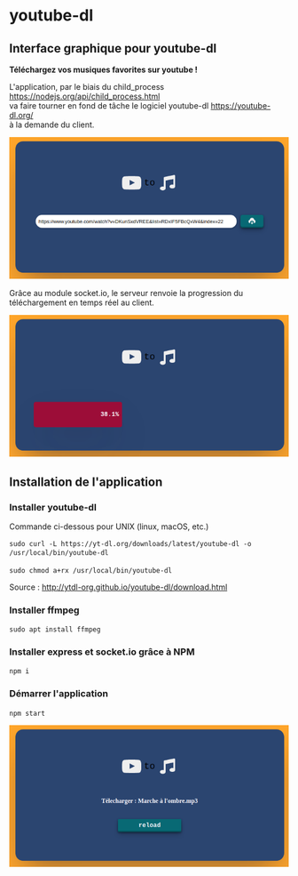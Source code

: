 # youtube-dl


## Interface graphique pour youtube-dl
**Téléchargez vos musiques favorites sur youtube !**  

L'application,  par le biais du child_process https://nodejs.org/api/child_process.html  </br> va faire tourner en fond de tâche le logiciel youtube-dl https://youtube-dl.org/  
à la demande du client.

<img src="./doc/youtubedl-1.png">  

Grâce au module socket.io, le serveur renvoie la progression du téléchargement en temps réel au client.  

<img src="./doc/youtubedl-2.png">  

## Installation de l'application

### Installer youtube-dl

Commande ci-dessous pour UNIX (linux, macOS, etc.)
``` 
sudo curl -L https://yt-dl.org/downloads/latest/youtube-dl -o /usr/local/bin/youtube-dl

sudo chmod a+rx /usr/local/bin/youtube-dl
```
Source : http://ytdl-org.github.io/youtube-dl/download.html

### Installer ffmpeg

```
sudo apt install ffmpeg 
```

### Installer express et socket.io grâce à NPM

```
npm i 
```

### Démarrer l'application
```
npm start
```

<img src="./doc/youtubedl-3.png">  